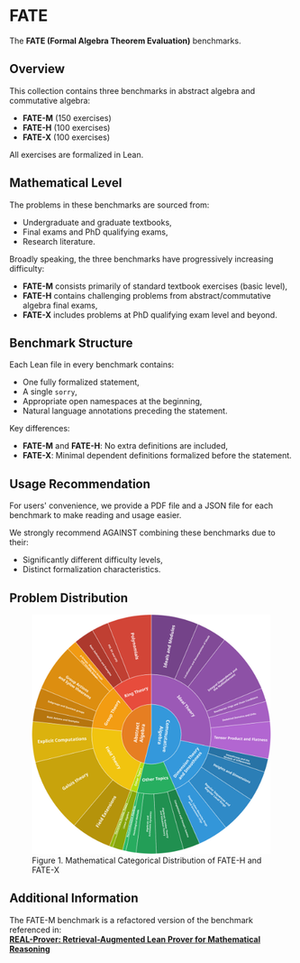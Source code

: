 # FATE  
The **FATE (Formal Algebra Theorem Evaluation)** benchmarks.  

## Overview  
This collection contains three benchmarks in abstract algebra and commutative algebra:  
- **FATE-M** (150 exercises)  
- **FATE-H** (100 exercises)  
- **FATE-X** (100 exercises)  

All exercises are formalized in Lean.  

## Mathematical Level  

The problems in these benchmarks are sourced from:  
- Undergraduate and graduate textbooks,  
- Final exams and PhD qualifying exams,  
- Research literature.  

Broadly speaking, the three benchmarks have progressively increasing difficulty:  
- **FATE-M** consists primarily of standard textbook exercises (basic level),  
- **FATE-H** contains challenging problems from abstract/commutative algebra final exams,  
- **FATE-X** includes problems at PhD qualifying exam level and beyond.  

## Benchmark Structure  

Each Lean file in every benchmark contains:  
- One fully formalized statement,  
- A single `sorry`,  
- Appropriate open namespaces at the beginning,  
- Natural language annotations preceding the statement.  

Key differences:  
- **FATE-M** and **FATE-H**: No extra definitions are included,  
- **FATE-X**: Minimal dependent definitions formalized before the statement. 

## Usage Recommendation  
For users' convenience, we provide a PDF file and a JSON file for each benchmark to make reading and usage easier.

We strongly recommend AGAINST combining these benchmarks due to their:  
- Significantly different difficulty levels,  
- Distinct formalization characteristics. 

## Problem Distribution

<figure>
  <img src="https://raw.githubusercontent.com/frenzymath/FATE/main/assets/FATE-H&X-sunburst.svg" width="600" alt="Mathematical Categorical Distribution of FATE-H and FATE-X">
  <figcaption>
    Figure 1. Mathematical Categorical Distribution of FATE-H and FATE-X
  </figcaption>
</figure>

## Additional Information  
The FATE-M benchmark is a refactored version of the benchmark referenced in:  
[**REAL-Prover: Retrieval-Augmented Lean Prover for Mathematical Reasoning**](https://arxiv.org/abs/2505.20613)  

